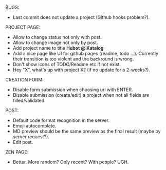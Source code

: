 BUGS:
 * Last commit does not update a project (Github hooks problem?).

PROJECT PAGE:
 * Allow to change status not only with post. 
 * Allow to change image not only by post.
 * Add project name to title **Hubot @ Katalog**
 * Add a nice page like UI for github pages (readme, todo ...). Currently their transition is too violent and the backround is wrong.
 * Don't show icons of TODO/Readme etc if not exist.
 * Hey "X", what's up with project X? (if no update for a 2-weeks?).

CREATION FORM:
 * Disable form submission when choosing url with ENTER.
 * Disable submission (create/edit) a project when not all fields are filled/validated.

POST:
   * Default code format recognition in the server.
   * Emoji autocomplete.
   * MD preview should be the same preview as the final result (maybe by server request?).
   * Edit post.

ZEN PAGE:
   * Better. More random? Only recent? With people? UGH.